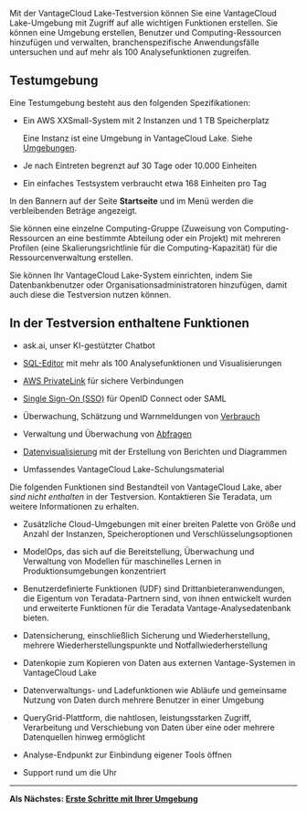 Mit der VantageCloud Lake-Testversion können Sie eine VantageCloud Lake-Umgebung mit Zugriff auf alle wichtigen Funktionen erstellen. Sie können eine Umgebung erstellen, Benutzer und Computing-Ressourcen hinzufügen und verwalten, branchenspezifische Anwendungsfälle untersuchen und auf mehr als 100 Analysefunktionen zugreifen.

Testumgebung
------------

Eine Testumgebung besteht aus den folgenden Spezifikationen:

-   Ein AWS XXSmall-System mit 2 Instanzen und 1 TB Speicherplatz

    Eine Instanz ist eine Umgebung in VantageCloud Lake. Siehe [Umgebungen](sbt1640280496980.md).

-   Je nach Eintreten begrenzt auf 30 Tage oder 10.000 Einheiten

-   Ein einfaches Testsystem verbraucht etwa 168 Einheiten pro Tag

In den Bannern auf der Seite **Startseite** und im Menü werden die verbleibenden Beträge angezeigt.

Sie können eine einzelne Computing-Gruppe (Zuweisung von Computing-Ressourcen an eine bestimmte Abteilung oder ein Projekt) mit mehreren Profilen (eine Skalierungsrichtlinie für die Computing-Kapazität) für die Ressourcenverwaltung erstellen.

Sie können Ihr VantageCloud Lake-System einrichten, indem Sie Datenbankbenutzer oder Organisationsadministratoren hinzufügen, damit auch diese die Testversion nutzen können.

In der Testversion enthaltene Funktionen
----------------------------------------

-   ask.ai, unser KI-gestützter Chatbot

-   [SQL-Editor](xbg1640280430669.md) mit mehr als 100 Analysefunktionen und Visualisierungen

-   [AWS PrivateLink](suh1721090175745.md) für sichere Verbindungen

-   [Single Sign-On (SSO)](mxq1680183881642.md) für OpenID Connect oder SAML

-   Überwachung, Schätzung und Warnmeldungen von [Verbrauch](onj1682104977691.md)

-   Verwaltung und Überwachung von [Abfragen](ajr1640280560519.md)

-   [Datenvisualisierung](qow1711727575738.md) mit der Erstellung von Berichten und Diagrammen

-   Umfassendes VantageCloud Lake-Schulungsmaterial

Die folgenden Funktionen sind Bestandteil von VantageCloud Lake, aber *sind nicht enthalten* in der Testversion. Kontaktieren Sie Teradata, um weitere Informationen zu erhalten.

-   Zusätzliche Cloud-Umgebungen mit einer breiten Palette von Größe und Anzahl der Instanzen, Speicheroptionen und Verschlüsselungsoptionen

-   ModelOps, das sich auf die Bereitstellung, Überwachung und Verwaltung von Modellen für maschinelles Lernen in Produktionsumgebungen konzentriert

-   Benutzerdefinierte Funktionen (UDF) sind Drittanbieteranwendungen, die Eigentum von Teradata-Partnern sind, von ihnen entwickelt wurden und erweiterte Funktionen für die Teradata Vantage-Analysedatenbank bieten.

-   Datensicherung, einschließlich Sicherung und Wiederherstellung, mehrere Wiederherstellungspunkte und Notfallwiederherstellung

-   Datenkopie zum Kopieren von Daten aus externen Vantage-Systemen in VantageCloud Lake

-   Datenverwaltungs- und Ladefunktionen wie Abläufe und gemeinsame Nutzung von Daten durch mehrere Benutzer in einer Umgebung

-   QueryGrid-Plattform, die nahtlosen, leistungsstarken Zugriff, Verarbeitung und Verschiebung von Daten über eine oder mehrere Datenquellen hinweg ermöglicht

-   Analyse-Endpunkt zur Einbindung eigener Tools öffnen

-   Support rund um die Uhr

------------------------------------------------------------------------

**Als Nächstes: [Erste Schritte mit Ihrer Umgebung](tta1687442978234.md)**
